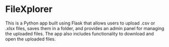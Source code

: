 # FileXplorer
This is a Python app built using Flask that allows users to upload .csv or .xlsx files, saves them in a folder, and provides an admin panel for managing the uploaded files. The app also includes functionality to download and open the uploaded files.
